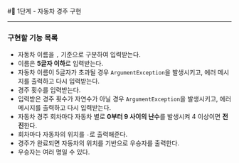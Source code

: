 #🚀 1단계 - 자동차 경주 구현

---
### 구현할 기능 목록
 - 자동차 이름을 `,` 기준으로 구분하여 입력받는다.
 - 이름은 **5글자 이하**로 입력받는다.
 - 자동차 이름이 5글자가 초과될 경우 `ArgumentException`을 발생시키고, 에러 메시지를 출력하고 다시 입력받는다.
 - 경주 횟수를 입력받는다.
 - 입력받은 경주 횟수가 자연수가 아닐 경우 `ArgumentException`을 발생시키고, 에러 메시지를 출력하고 다시 입력받는다.
 - 자동차 경주 회차마다 자동차 별로 **0부터 9 사이의 난수**를 발생시켜 4 이상이면 **전진**한다.
 - 회차마다 자동차의 위치를 `-`로 출력해준다.
 - 경주가 완료되면 자동차의 위치를 기반으로 우승자를 출력한다. 
 - 우승자는 여러 명일 수 있다.